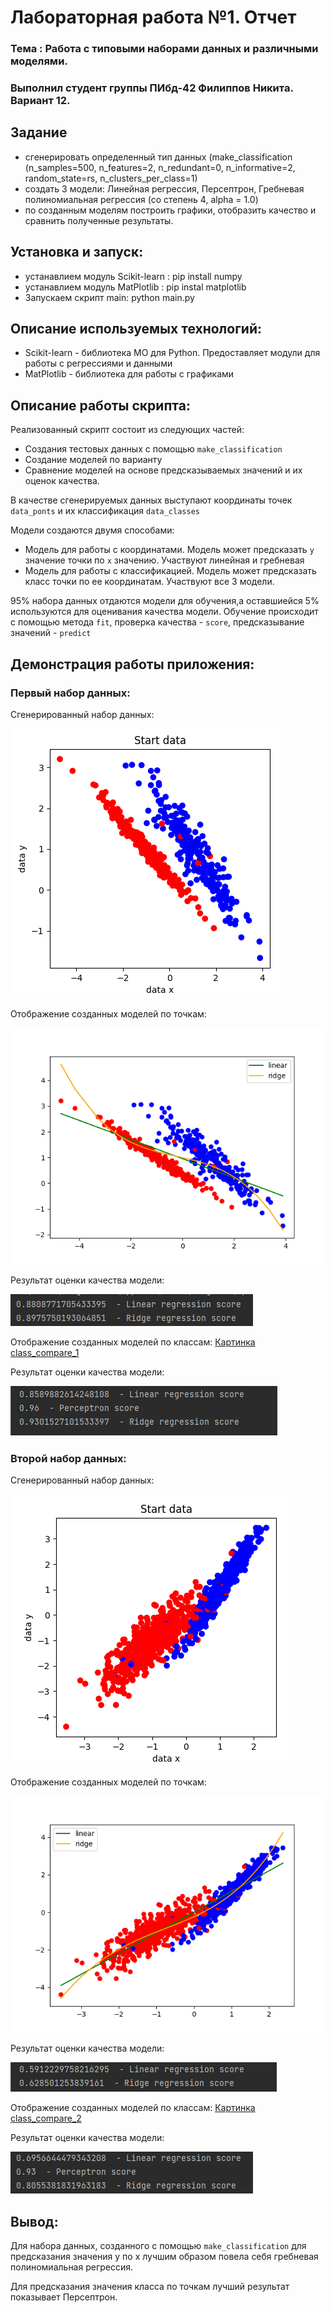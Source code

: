 # Лабораторная работа №1. Отчет
### Тема : Работа с типовыми наборами данных и различными моделями.
### Выполнил студент группы ПИбд-42 Филиппов Никита. Вариант 12. 

## Задание 
* сгенерировать определенный тип данных (make_classification (n_samples=500, n_features=2,
	n_redundant=0, n_informative=2, random_state=rs, n_clusters_per_class=1) 
* создать 3 модели: Линейная регрессия, Персептрон, Гребневая полиномиальная регрессия (со степень 4, alpha = 1.0)
* по созданным моделям построить графики, отобразить качество и сравнить полученные результаты.

## Установка и запуск:
* устанавлием модуль Scikit-learn : pip install numpy
* устанавлием модуль MatPlotlib : pip instal matplotlib
* Запускаем скрипт main: python main.py

## Описание используемых технологий:
- Scikit-learn - библиотека МО для Python. Предоставляет модули для работы с регрессиями и данными
- MatPlotlib - библиотека для работы с графиками

## Описание работы скрипта:
Реализованный скрипт состоит из следующих частей:
* Создания тестовых данных с помощью `make_classification`
* Создание моделей по варианту
* Сравнение моделей на основе предсказываемых значений и их оценок качества.

В качестве сгенерируемых данных выступают координаты точек `data_ponts` и их классификация `data_classes`

Модели создаются двумя способами:
* Модель для работы с координатами. Модель может предсказать `y` значение точки по `x` значению. Участвуют линейная и гребневая
* Модель для работы с классификацией. Модель может предсказать класс точки по ее координатам. Участвуют все 3 модели.

95% набора данных отдаются модели для обучения,а оставшиейся 5% используются для оценивания качества модели.
Обучение происходит с помощью метода `fit`, проверка качества - `score`, предсказывание значений - `predict`
  
## Демонстрация работы приложения:
### Первый набор данных:
Сгенерированный набор данных:

![Картинка cо стартовыми данными 1](results/start_data_1.bmp?raw=true)

Отображение созданных моделей по точкам:

![Картинка point_compare_1](results/point_compare_1.png?raw=true)

Результат оценки качества модели:

![Картинка point_compare_output_1](results/point_compare_output_1.bmp?raw=true)

Отображение созданных моделей по классам:
[Картинка class_compare_1](results/class_compare_1.png?raw=true)

Результат оценки качества модели:

![Картинка point_compare_output_1](results/class_compare_output_1.bmp?raw=true)

### Второй набор данных:
Сгенерированный набор данных:

![Картинка cо стартовыми данными 2](results/start_data_2.bmp?raw=true)

Отображение созданных моделей по точкам:

![Картинка point_compare_2](results/point_compare_2.png?raw=true)

Результат оценки качества модели:

![Картинка point_compare_output_2](results/point_compare_output_2.bmp?raw=true)

Отображение созданных моделей по классам:
[Картинка class_compare_2](results/class_compare_2.png?raw=true)

Результат оценки качества модели:

![Картинка ckass_compare_output_2](results/class_compare_output_2.bmp?raw=true)

## Вывод:
Для набора данных, созданного с помощью `make_classification` для предсказания значения y по x лучшим образом повела себя гребневая полиномиальная регрессия.

Для предсказания значения класса по точкам лучший результат показывает Персептрон.